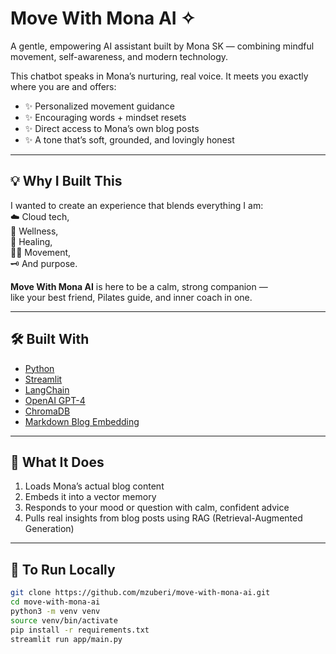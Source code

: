 # Move With Mona AI ✧

A gentle, empowering AI assistant built by Mona SK — combining mindful movement, self-awareness, and modern technology.

This chatbot speaks in Mona’s nurturing, real voice. It meets you exactly where you are and offers:
- ✨ Personalized movement guidance
- ✨ Encouraging words + mindset resets
- ✨ Direct access to Mona’s own blog posts
- ✨ A tone that’s soft, grounded, and lovingly honest

---

## 💡 Why I Built This

I wanted to create an experience that blends everything I am:  
☁️ Cloud tech,  
🌿 Wellness,  
🤍 Healing,  
🧘‍♀️ Movement,  
🗝 And purpose.

**Move With Mona AI** is here to be a calm, strong companion —  
like your best friend, Pilates guide, and inner coach in one.

---

## 🛠 Built With
- [Python](https://www.python.org/)
- [Streamlit](https://streamlit.io/)
- [LangChain](https://www.langchain.com/)
- [OpenAI GPT-4](https://openai.com/)
- [ChromaDB](https://www.trychroma.com/)
- [Markdown Blog Embedding](https://monaskhana.com/)

---

## 🧠 What It Does
1. Loads Mona’s actual blog content
2. Embeds it into a vector memory
3. Responds to your mood or question with calm, confident advice
4. Pulls real insights from blog posts using RAG (Retrieval-Augmented Generation)

---

## 🚀 To Run Locally

```bash
git clone https://github.com/mzuberi/move-with-mona-ai.git
cd move-with-mona-ai
python3 -m venv venv
source venv/bin/activate
pip install -r requirements.txt
streamlit run app/main.py
